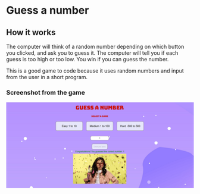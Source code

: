 # Guess a number
## How it works
The computer will think of a random number depending on which button you clicked, and ask you to guess it. The computer will tell you if each guess is too high or too low. You win if you can guess the number.

This is a good game to code because it uses random numbers and input from the user in a short program. 

### Screenshot from the game
![alt text](./assets/image.png)